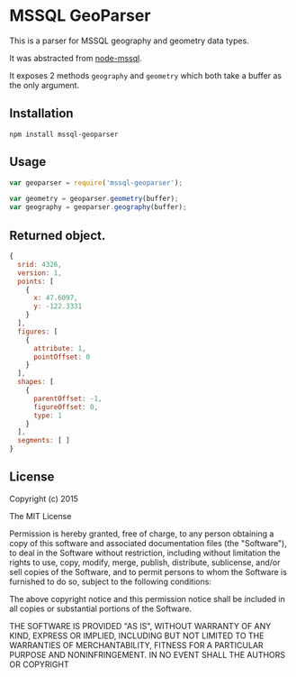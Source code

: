 # MSSQL GeoParser

This is a parser for MSSQL geography and geometry data types.

It was abstracted from [node-mssql](https://github.com/patriksimek/node-mssql/blob/master/src/udt.coffee).

It exposes 2 methods `geography` and `geometry` which both take a buffer as the only argument.

## Installation

    npm install mssql-geoparser

## Usage

```javascript
var geoparser = require('mssql-geoparser');

var geometry = geoparser.geometry(buffer);
var geography = geoparser.geography(buffer);
```

## Returned object.

```javascript
{
  srid: 4326,
  version: 1,
  points: [
    {
      x: 47.6097,
      y: -122.3331
    }
  ],
  figures: [
    {
      attribute: 1,
      pointOffset: 0
    }
  ],
  shapes: [
    {
      parentOffset: -1,
      figureOffset: 0,
      type: 1
    }
  ],
  segments: [ ]
}
```

## License

Copyright (c) 2015

The MIT License

Permission is hereby granted, free of charge, to any person obtaining a copy of this software and associated documentation files (the "Software"), to deal in the Software without restriction, including without limitation the rights to use, copy, modify, merge, publish, distribute, sublicense, and/or sell copies of the Software, and to permit persons to whom the Software is furnished to do so, subject to the following conditions:

The above copyright notice and this permission notice shall be included in all copies or substantial portions of the Software.

THE SOFTWARE IS PROVIDED "AS IS", WITHOUT WARRANTY OF ANY KIND, EXPRESS OR IMPLIED, INCLUDING BUT NOT LIMITED TO THE WARRANTIES OF MERCHANTABILITY, FITNESS FOR A PARTICULAR PURPOSE AND NONINFRINGEMENT. IN NO EVENT SHALL THE AUTHORS OR COPYRIGHT
